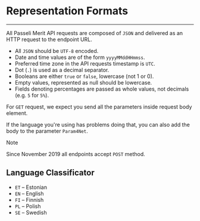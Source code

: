 # Representation Formats
---
All Passeli Merit API requests are composed of `JSON` and delivered as an HTTP request to the endpoint URL.

  - All `JSON` should be `UTF-8` encoded.
  - Date and time values are of the form `yyyyMMddHHmmss`.
  - Preferred time zone in the API requests timestamp is `UTC`.
  - Dot (`.`) is used as a decimal separator.
  - Booleans are either `true` or `false`, lowercase (not 1 or 0).
  - Empty values, represented as null should be lowercase.
  - Fields denoting percentages are passed as whole values, not decimals (e.g. `5` for `5%`).

For `GET` request, we expect you send all the parameters inside request body element. 

If the language you're using has problems doing that, you can also add the body to the parameter `Param4Net`.

> [!NOTE]
> Since November 2019 all endpoints accept `POST` method.

## Language Classificator

  - `ET` – Estonian
  - `EN` – English
  - `FI` – Finnish
  - `PL` – Polish
  - `SE` – Swedish
